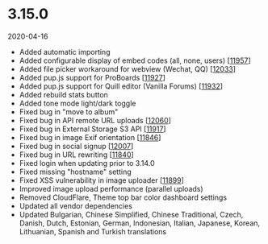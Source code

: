 # 3.15.0

2020-04-16

- Added automatic importing
- Added configurable display of embed codes (all, none, users) [[11957](https://chevereto.com/community/threads/11957/)]
- Added file picker workaround for webview (Wechat, QQ) [[12033](https://chevereto.com/community/threads/12033/)]
- Added pup.js support for ProBoards [[11927](https://chevereto.com/community/threads/11927/)]
- Added pup.js support for Quill editor (Vanilla Forums) [[11932](https://chevereto.com/community/threads/11932/)]
- Added rebuild stats button
- Added tone mode light/dark toggle
- Fixed bug in "move to album"
- Fixed bug in API remote URL uploads [[12060](https://chevereto.com/community/threads/12060/)]
- Fixed bug in External Storage S3 API [[11917](https://chevereto.com/community/threads/11917/)]
- Fixed bug in image Exif orientation [[11846](https://chevereto.com/community/threads/11846/)]
- Fixed bug in social signup [[12007](https://chevereto.com/community/threads/12007/)]
- Fixed bug in URL rewriting [[11840](https://chevereto.com/community/threads/11840/)]
- Fixed login when updating prior to 3.14.0
- Fixed missing "hostname" setting
- Fixed XSS vulnerability in image uploader [[11899](https://chevereto.com/community/threads/11899/)]
- Improved image upload performance (parallel uploads)
- Removed CloudFlare, Theme top bar color dashboard settings
- Updated all vendor dependencies
- Updated Bulgarian, Chinese Simplified, Chinese Traditional, Czech, Danish, Dutch, Estonian, German, Indonesian, Italian, Japanese, Korean, Lithuanian, Spanish and Turkish translations
